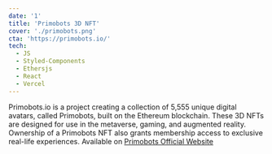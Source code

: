 ```yaml
---
date: '1'
title: 'Primobots 3D NFT'
cover: './primobots.png'
cta: 'https://primobots.io/'
tech:
  - JS
  - Styled-Components
  - Ethersjs
  - React
  - Vercel
---
```


Primobots.io is a project creating a collection of 5,555 unique digital avatars, called Primobots, built on the Ethereum blockchain. These 3D NFTs are designed for use in the metaverse, gaming, and augmented reality. Ownership of a Primobots NFT also grants membership access to exclusive real-life experiences. Available on [Primobots Official Website](https://primobots.io/)
